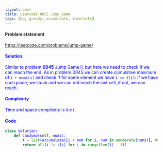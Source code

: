 ```yaml
---
layout: post
title: Leetcode 0055 Jump Game
tags: [dp, greedy, accumulate, intervals]
---
```


#### Problem statement

<a href="https://leetcode.com/problems/jump-game/"> <font color = blue>https://leetcode.com/problems/jump-game/

#### Solution
Similar to problem **0045** Jump Game II, but here we need to check if we can reach the end. As in problem 0045 we can create cumulative maximum of `i + nums[i]` and check if for some element we have `i == t[i]`: if we have such place, we stuck and we can not reach the last cell, if not, we can reach.

#### Complexity
Time and space complexity is `O(n)`.

#### Code
```python
class Solution:
    def canJump(self, nums):
        t = list(accumulate([i + num for i, num in enumerate(nums)], max))
        return all(i != t[i] for i in range(len(t) - 1))
```

